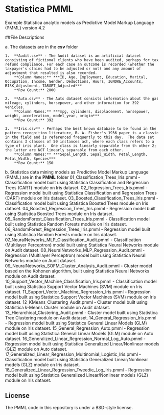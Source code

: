 # Statistica PMML

Example Statistica analytic models as Predictive Model Markup Language (PMML) version 4.2

##File Descriptions<a name="files"></a>

a. The datasets are in the **csv** folder

	1.	**Audit.csv** - The Audit dataset is an artificial dataset consisting of fictional clients who have been audited, perhaps for tax refund compliance. For each case an outcome is recorded (whether the taxpayer's claims had to be adjusted or not) and any amount of adjustment that resulted is also recorded.
		**Column Names:** ***ID, Age, Employment, Education, Marital, Occupation, Income, Gender, Deductions, Hours, IGNORE_Accounts, RISK_Adjustment, TARGET_Adjusted***
		**Row Count:** 2000
		
	2.	**Auto.csv** - The Auto dataset consists information about the gas mileage, cylinders, horsepower, and other information for 392 vehicles.
		**Column Names:** ***mpg, cylinders, displacement, horsepower, weight, acceleration, model_year, origin***
		**Row Count:** 392

	3.	**Iris.csv** - Perhaps the best known database to be found in the pattern recognition literature, R. A. Fisher's 1936 paper is a classic in the field and is referenced frequently to this day.  The data set contains 3 classes of 50 instances ach, where each class refers to a type of iris plant.  One class is linearly separable from th other 2; the latter are NOT linearly separable from each other.
		**Column Names:** ***Sepal_Length, Sepal_Width, Petal_Length, Petal_Width, Species***			
		**Row Count:** 150
		
b. Statistica data mining models as Predictive Model Markup Language (PMML) are in the **PMML** folder
	01_Classification_Trees_Iris.pmml                               - Classification model built using Statistica Classification and Regression Trees (CART) module on Iris dataset.
	02_Regression_Trees_Iris.pmml                                   - Regression model built using Statistica Classification and Regression Trees (CART) module on Iris dataset.
	03_Boosted_Classification_Trees_Iris.pmml                       - Classification model built using Statistica Boosted Trees module on Iris dataset.
	04_Boosted_Regression_Trees_Iris.pmml                           - Regression model built using Statistica Boosted Trees module on Iris dataset.	
	05_RandomForest_Classification_Trees_Iris.pmml                  - Classification model built using Statistica Random Forests module on Iris dataset.
	06_RandomForest_Regression_Trees_Iris.pmml                      - Regression model built using Statistica Random Forests module on Iris dataset.
	07_NeuralNetworks_MLP_Classification_Audit.pmml                 - Classification (Multilayer Perceptron) model built using Statistica Neural Networks module on Audit dataset.
	08_NeuralNetworks_MLP_Regression_Audit.pmml                     - Regression (Multilayer Perceptron) model built using Statistica Neural Networks module on Audit dataset.
	09_NeuralNetworks_SOFM_Cluster_Analysis_Audit.pmml              - Cluster model based on the Kohonen algorithm, built using Statistica Neural Networks module on Audit dataset.
	10_Support_Vector_Machine_Classification_Iris.pmml              - Classification model built using Statistica Support Vector Machines (SVM) module on Iris dataset.
	11_Support_Vector_Machine_Regression_Iris.pmml                  - Regression model built using Statistica Support Vector Machines (SVM) module on Iris dataset.
	12_KMeans_Clustering_Audit.pmml                                 - Cluster model built using Statistica k-Means Cluster module on Audit dataset.
	13_Hierarchical_Clustering_Audit.pmml                           - Cluster model built using Statistica Tree Clustering module on Audit dataset.
	14_General_Regression_Iris.pmml                                 - Regression model built using Statistica General Linear Models (GLM) module on Iris dataset.
	15_General_Regression_Auto.pmml                                 - Regression model built using Statistica General Linear Models (GLM) module on Auto dataset.
	16_Generalized_Linear_Regression_Normal_Log_Auto.pmml           - Regression model built using Statistica Generalized Linear/Nonlinear models (GLZ) module on Auto dataset.
	17_Generalized_Linear_Regression_Multinomial_Logistic_Iris.pmml - Classification model built using Statistica Generalized Linear/Nonlinear models (GLZ) module on Iris dataset.
	18_Generalized_Linear_Regression_Tweedie_Log_Iris.pmml          - Regression model built using Statistica Generalized Linear/Nonlinear models (GLZ) module on Iris dataset.
	
## License<a name="license"></a>

The PMML code in this repository is under a BSD-style license.